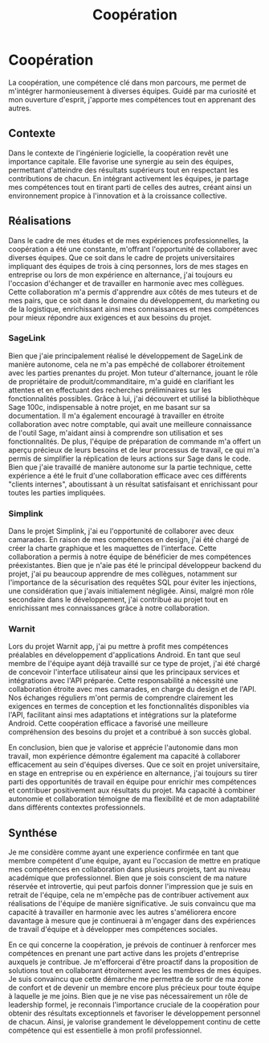﻿---
layout: post
title:  "Coopération"
permalink: "/coopération"
---

# Coopération

La coopération, une compétence clé dans mon parcours, me permet de m'intégrer harmonieusement à diverses équipes. Guidé par ma curiosité et mon ouverture d'esprit, j'apporte mes compétences tout en apprenant des autres.

## Contexte

Dans le contexte de l'ingénierie logicielle, la coopération revêt une importance capitale. Elle favorise une synergie au sein des équipes, permettant d'atteindre des résultats supérieurs tout en respectant les contributions de chacun. En intégrant activement les équipes, je partage mes compétences tout en tirant parti de celles des autres, créant ainsi un environnement propice à l'innovation et à la croissance collective.

## Réalisations

Dans le cadre de mes études et de mes expériences professionnelles, la coopération a été une constante, m'offrant l'opportunité de collaborer avec diverses équipes. Que ce soit dans le cadre de projets universitaires impliquant des équipes de trois à cinq personnes, lors de mes stages en entreprise ou lors de mon expérience en alternance, j'ai toujours eu l'occasion d'échanger et de travailler en harmonie avec mes collègues. Cette collaboration m'a permis d'apprendre aux côtés de mes tuteurs et de mes pairs, que ce soit dans le domaine du développement, du marketing ou de la logistique, enrichissant ainsi mes connaissances et mes compétences pour mieux répondre aux exigences et aux besoins du projet.

### SageLink

Bien que j'aie principalement réalisé le développement de SageLink de manière autonome, cela ne m'a pas empêché de collaborer étroitement avec les parties prenantes du projet. Mon tuteur d'alternance, jouant le rôle de propriétaire de produit/commanditaire, m'a guidé en clarifiant les attentes et en effectuant des recherches préliminaires sur les fonctionnalités possibles. Grâce à lui, j'ai découvert et utilisé la bibliothèque Sage 100c, indispensable à notre projet, en me basant sur sa documentation. Il m'a également encouragé à travailler en étroite collaboration avec notre comptable, qui avait une meilleure connaissance de l'outil Sage, m'aidant ainsi à comprendre son utilisation et ses fonctionnalités. De plus, l'équipe de préparation de commande m'a offert un aperçu précieux de leurs besoins et de leur processus de travail, ce qui m'a permis de simplifier la réplication de leurs actions sur Sage dans le code. Bien que j'aie travaillé de manière autonome sur la partie technique, cette expérience a été le fruit d'une collaboration efficace avec ces différents "clients internes", aboutissant à un résultat satisfaisant et enrichissant pour toutes les parties impliquées.

### Simplink

Dans le projet Simplink, j'ai eu l'opportunité de collaborer avec deux camarades. En raison de mes compétences en design, j'ai été chargé de créer la charte graphique et les maquettes de l'interface. Cette collaboration a permis à notre équipe de bénéficier de mes compétences préexistantes. Bien que je n'aie pas été le principal développeur backend du projet, j'ai pu beaucoup apprendre de mes collègues, notamment sur l'importance de la sécurisation des requêtes SQL pour éviter les injections, une considération que j'avais initialement négligée. Ainsi, malgré mon rôle secondaire dans le développement, j'ai contribué au projet tout en enrichissant mes connaissances grâce à notre collaboration.

### Warnit

Lors du projet Warnit app, j'ai pu mettre à profit mes compétences préalables en développement d'applications Android. En tant que seul membre de l'équipe ayant déjà travaillé sur ce type de projet, j'ai été chargé de concevoir l'interface utilisateur ainsi que les principaux services et intégrations avec l'API préparée. Cette responsabilité a nécessité une collaboration étroite avec mes camarades, en charge du design et de l'API. Nos échanges réguliers m'ont permis de comprendre clairement les exigences en termes de conception et les fonctionnalités disponibles via l'API, facilitant ainsi mes adaptations et intégrations sur la plateforme Android. Cette coopération efficace a favorisé une meilleure compréhension des besoins du projet et a contribué à son succès global.

En conclusion, bien que je valorise et apprécie l'autonomie dans mon travail, mon expérience démontre également ma capacité à collaborer efficacement au sein d'équipes diverses. Que ce soit en projet universitaire, en stage en entreprise ou en expérience en alternance, j'ai toujours su tirer parti des opportunités de travail en équipe pour enrichir mes compétences et contribuer positivement aux résultats du projet. Ma capacité à combiner autonomie et collaboration témoigne de ma flexibilité et de mon adaptabilité dans différents contextes professionnels.

## Synthése

Je me considère comme ayant une experience confirmée en tant que membre compétent d'une équipe, ayant eu l'occasion de mettre en pratique mes compétences en collaboration dans plusieurs projets, tant au niveau académique que professionnel. Bien que je sois conscient de ma nature réservée et introvertie, qui peut parfois donner l'impression que je suis en retrait de l'équipe, cela ne m'empêche pas de contribuer activement aux réalisations de l'équipe de manière significative. Je suis convaincu que ma capacité à travailler en harmonie avec les autres s'améliorera encore davantage à mesure que je continuerai à m'engager dans des expériences de travail d'équipe et à développer mes compétences sociales.

En ce qui concerne la coopération, je prévois de continuer à renforcer mes compétences en prenant une part active dans les projets d'entreprise auxquels je contribue. Je m'efforcerai d'être proactif dans la proposition de solutions tout en collaborant étroitement avec les membres de mes équipes. Je suis convaincu que cette démarche me permettra de sortir de ma zone de confort et de devenir un membre encore plus précieux pour toute équipe à laquelle je me joins. Bien que je ne vise pas nécessairement un rôle de leadership formel, je reconnais l'importance cruciale de la coopération pour obtenir des résultats exceptionnels et favoriser le développement personnel de chacun. Ainsi, je valorise grandement le développement continu de cette compétence qui est essentielle à mon profil professionnel.